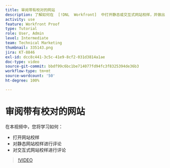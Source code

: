 ```yaml
---
title: 审阅带有校对的网站
description: 了解如何在  [!DNL  Workfront]  中打开静态或交互式网站校样，并做出评论。
activity: use
feature: Workfront Proof
type: Tutorial
role: User, Admin
level: Intermediate
team: Technical Marketing
thumbnail: 335143.png
jira: KT-8846
exl-id: dcc8c441-3c5c-41e9-8cf2-031d3814a1ae
doc-type: video
source-git-commit: bbdf99c6bc1be714077fd94fc3f8325394de36b3
workflow-type: tm+mt
source-wordcount: '50'
ht-degree: 100%

---
```


# 审阅带有校对的网站

在本视频中，您将学习如何：

* 打开网站校样
* 对静态网站校样进行评论
* 对交互式网站校样进行评论

>[!VIDEO](https://video.tv.adobe.com/v/335143/?quality=12&learn=on&enablevpops=1)

<!--
## Learn more
* Review an interactive proof
* Review a static proof
-->
